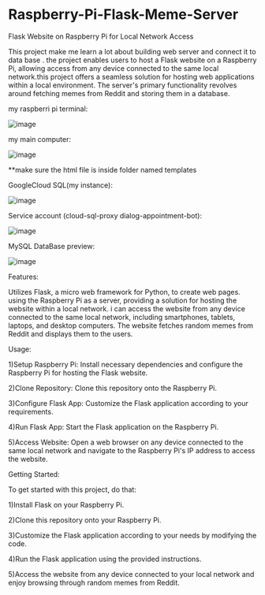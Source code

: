 # Raspberry-Pi-Flask-Meme-Server

Flask Website on Raspberry Pi for Local Network Access

This project make me learn a lot about building web server and connect it to data base .
the project enables users to host a Flask website on a Raspberry Pi, allowing access from any device connected to the same local network.this project offers a seamless solution for hosting web applications within a local environment. The server's primary functionality revolves around fetching memes from Reddit and storing them in a database.

my raspberri pi terminal:




![image](https://github.com/oran950/Raspberry-Pi-Flask-Meme-Server/assets/43114098/136c94fc-a547-4809-a87a-30e4ce1e9893)                                             





my main computer:





![image](https://github.com/oran950/Raspberry-Pi-Flask-Meme-Server/assets/43114098/23e605ba-7801-4ac8-b772-a1b411815bc6)




**make sure the html file is inside folder named templates

GoogleCloud SQL(my instance):

![image](https://github.com/oran950/Raspberry-Pi-Flask-Meme-Server/assets/43114098/448fa776-b4de-41ca-b610-7c99fb178c24)

Service account (cloud-sql-proxy dialog-appointment-bot):

![image](https://github.com/oran950/Raspberry-Pi-Flask-Meme-Server/assets/43114098/2acb56ab-64c4-4e7f-84b7-096df22aeac7)


MySQL DataBase preview:


![image](https://github.com/oran950/Raspberry-Pi-Flask-Meme-Server/assets/43114098/9ffba631-3a63-477d-88cc-d85c501b8ec6)




Features:

Utilizes Flask, a micro web framework for Python, to create web pages.
using the Raspberry Pi as a server, providing a solution for hosting the website within a local network.
i can access the website from any device connected to the same local network, including smartphones, tablets, laptops, and desktop computers.
The website fetches random memes from Reddit and displays them to the users.

Usage:

1)Setup Raspberry Pi: Install necessary dependencies and configure the Raspberry Pi for hosting the Flask website.

2)Clone Repository: Clone this repository onto the Raspberry Pi.

3)Configure Flask App: Customize the Flask application according to your requirements.

4)Run Flask App: Start the Flask application on the Raspberry Pi.

5)Access Website: Open a web browser on any device connected to the same local network and navigate to the Raspberry Pi's IP address to access the website.

Getting Started:

To get started with this project, do that:

1)Install Flask on your Raspberry Pi.

2)Clone this repository onto your Raspberry Pi.

3)Customize the Flask application according to your needs by modifying the code.

4)Run the Flask application using the provided instructions.

5)Access the website from any device connected to your local network and enjoy browsing through random memes from Reddit.






